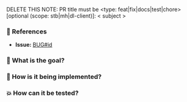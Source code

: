 DELETE THIS NOTE: PR title must be <type: feat|fix|docs|test|chore>[optional (scope: stb|mh|dl-client)]: < subject >

### :pushpin: References

* **Issue:** [BUG#id](https://github.com/lucferbux/WebPageLucferbux/projects/1)

### :tophat: What is the goal?

### :memo: How is it being implemented?

### :boom: How can it be tested?
